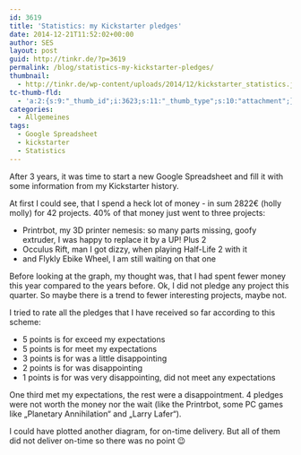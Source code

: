 ```yaml
---
id: 3619
title: 'Statistics: my Kickstarter pledges'
date: 2014-12-21T11:52:02+00:00
author: SES
layout: post
guid: http://tinkr.de/?p=3619
permalink: /blog/statistics-my-kickstarter-pledges/
thumbnail:
  - http://tinkr.de/wp-content/uploads/2014/12/kickstarter_statistics.jpg
tc-thumb-fld:
  - 'a:2:{s:9:"_thumb_id";i:3623;s:11:"_thumb_type";s:10:"attachment";}'
categories:
  - Allgemeines
tags:
  - Google Spreadsheet
  - kickstarter
  - Statistics
---
```

After 3 years, it was time to start a new Google Spreadsheet and fill it with some information from my Kickstarter history.

At first I could see, that I spend a heck lot of money - in sum 2822€ (holly molly) for 42 projects.
40% of that money just went to three projects:
- Printrbot, my 3D printer nemesis: so many parts missing, goofy extruder, I was happy to replace it by a UP! Plus 2
- Occulus Rift, man I got dizzy, when playing Half-Life 2 with it
- and Flykly Ebike Wheel, I am still waiting on that one

Before looking at the graph, my thought was, that I had spent fewer money this year compared to the years before. Ok, I did not pledge any project this quarter. So maybe there is a trend to fewer interesting projects, maybe not.



I tried to rate all the pledges that I have received so far according to this scheme:
- 5 points is for exceed my expectations
- 5 points is for meet my expectations
- 3 points is for was a little disappointing
- 2 points is for was disappointing
- 1 points is for was very disappointing, did not meet any expectations

One third met my expectations, the rest were a disappointment. 4 pledges were not worth the money nor the wait (like the Printrbot, some PC games like &#8222;Planetary Annihilation&#8220; and &#8222;Larry Lafer&#8220;).



I could have plotted another diagram, for on-time delivery. But all of them did not deliver on-time so there was no point 😉
